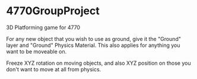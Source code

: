 # 4770GroupProject
3D Platforming game for 4770

For any new object that you wish to use as ground, give it the "Ground" layer and "Ground" Physics Material. This also applies for anything you want to be moveable on.

 Freeze XYZ rotation on moving objects, and also XYZ position on those you don't want to move at all from physics.
